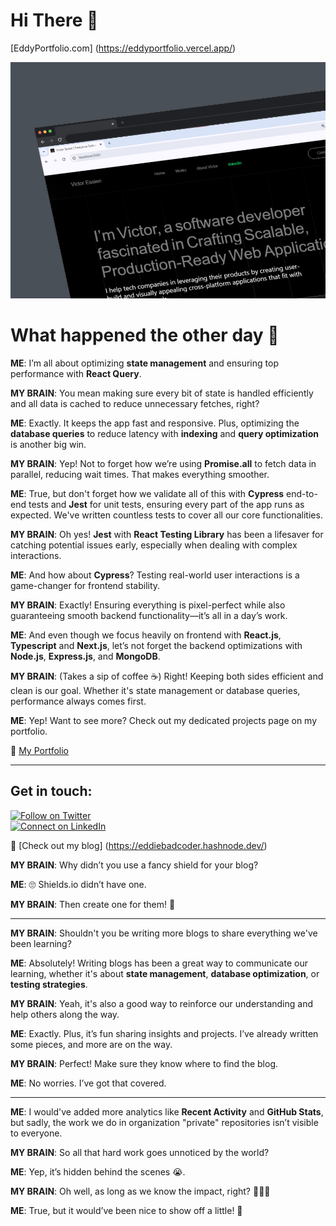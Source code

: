 # Hi There 👋

[EddyPortfolio.com] (https://eddyportfolio.vercel.app/)

![Project Screenshot](/image.jpeg)


# What happened the other day 🤔

**ME**: I’m all about optimizing **state management** and ensuring top performance with **React Query**.

**MY BRAIN**: You mean making sure every bit of state is handled efficiently and all data is cached to reduce unnecessary fetches, right?

**ME**: Exactly. It keeps the app fast and responsive. Plus, optimizing the **database queries** to reduce latency with **indexing** and **query optimization** is another big win.

**MY BRAIN**: Yep! Not to forget how we’re using **Promise.all** to fetch data in parallel, reducing wait times. That makes everything smoother.

**ME**: True, but don't forget how we validate all of this with **Cypress** end-to-end tests and **Jest** for unit tests, ensuring every part of the app runs as expected. We've written countless tests to cover all our core functionalities.

**MY BRAIN**: Oh yes! **Jest** with **React Testing Library** has been a lifesaver for catching potential issues early, especially when dealing with complex interactions.

**ME**: And how about **Cypress**? Testing real-world user interactions is a game-changer for frontend stability.

**MY BRAIN**: Exactly! Ensuring everything is pixel-perfect while also guaranteeing smooth backend functionality—it’s all in a day’s work.

**ME**: And even though we focus heavily on frontend with **React.js**, **Typescript** and **Next.js**, let’s not forget the backend optimizations with **Node.js**, **Express.js**, and **MongoDB**.

**MY BRAIN**: (Takes a sip of coffee ☕) Right! Keeping both sides efficient and clean is our goal. Whether it's state management or database queries, performance always comes first.

**ME**: Yep! Want to see more? Check out my dedicated projects page on my portfolio.

🔗 [My Portfolio](https://eddyportfolio.vercel.app/)

---

## Get in touch:

[![Follow on Twitter](https://img.shields.io/twitter/follow/yourTwitterHandle?style=social)](https://twitter.com/edidiesky)  
[![Connect on LinkedIn](https://img.shields.io/badge/Connect-LinkedIn-blue)](https://linkedin.com/in/victorezekielessien)

🔗 [Check out my blog] (https://eddiebadcoder.hashnode.dev/) 

**MY BRAIN**: Why didn’t you use a fancy shield for your blog?

**ME**: 🙄 Shields.io didn’t have one.

**MY BRAIN**: Then create one for them! 😤

---

**MY BRAIN**: Shouldn't you be writing more blogs to share everything we've been learning?

**ME**: Absolutely! Writing blogs has been a great way to communicate our learning, whether it's about **state management**, **database optimization**, or **testing strategies**.

**MY BRAIN**: Yeah, it's also a good way to reinforce our understanding and help others along the way.

**ME**: Exactly. Plus, it’s fun sharing insights and projects. I’ve already written some pieces, and more are on the way.

**MY BRAIN**: Perfect! Make sure they know where to find the blog.

**ME**: No worries. I’ve got that covered.


---
**ME**: I would've added more analytics like **Recent Activity** and **GitHub Stats**, but sadly, the work we do in organization "private" repositories isn’t visible to everyone.

**MY BRAIN**: So all that hard work goes unnoticed by the world?

**ME**: Yep, it’s hidden behind the scenes 😭.

**MY BRAIN**: Oh well, as long as we know the impact, right? 🤷🏽‍♂️

**ME**: True, but it would’ve been nice to show off a little! 😤

